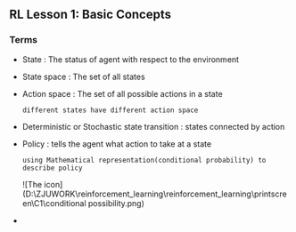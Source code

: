 ## RL Lesson 1: Basic Concepts

### Terms

* State : The status of agent with respect to the environment

* State space : The set of all states

* Action space : The set of all possible actions in a state

  `different states have different action space`

* Deterministic or Stochastic state transition : states connected by action

* Policy : tells the agent what action to take at a state

  `using Mathematical representation(conditional probability) to describe policy`

  ![The icon](D:\ZJUWORK\reinforcement_learning\reinforcement_learning\printscreen\C1\conditional possibility.png)

* 































